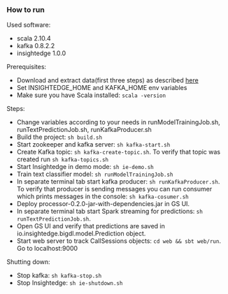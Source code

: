 ### How to run

Used software:
* scala 2.10.4
* kafka 0.8.2.2
* insightedge 1.0.0

Prerequisites:
* Download and extract data(first three steps) as described [here](https://github.com/intel-analytics/BigDL/tree/master/spark/dl/src/main/scala/com/intel/analytics/bigdl/example/textclassification)
* Set INSIGHTEDGE_HOME and KAFKA_HOME env variables
* Make sure you have Scala installed: ```scala -version```

Steps:
* Change variables according to your needs in runModelTrainingJob.sh, runTextPredictionJob.sh, runKafkaProducer.sh 
* Build the project: ```sh build.sh```
* Start zookeeper and kafka server: ```sh kafka-start.sh```
* Create Kafka topic: ```sh kafka-create-topic.sh```. To verify that topic was created run ```sh kafka-topics.sh```
* Start Insightedge in demo mode: ```sh ie-demo.sh```
* Train text classifier model: ```sh runModelTrainingJob.sh```
* In separate terminal tab start kafka producer: ```sh runKafkaProducer.sh```. To verify that producer is sending messages you can run consumer which prints messages in the console: ```sh kafka-cosumer.sh```
* Deploy processor-0.2.0-jar-with-dependencies.jar in GS UI.
* In separate terminal tab start Spark streaming for predictions: ```sh runTextPredictionJob.sh```.
* Open GS UI and verify that predictions are saved in io.insightedge.bigdl.model.Prediction object.
* Start web server to track CallSessions objects: ```cd web && sbt web/run```. Go to localhost:9000

Shutting down:
* Stop kafka: ```sh kafka-stop.sh```
* Stop Insightedge: ```sh ie-shutdown.sh```
